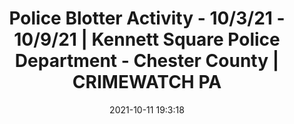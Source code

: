 ---
"title": "Police Blotter Activity - 10/3/21 - 10/9/21 | Kennett Square Police Department - Chester County | CRIMEWATCH PA"
"date": "2021-10-11 19:3:18"
"feed_name": "GOOGLENEWSCONSTRUCTION"
"feed_website": "https://news.google.com/search?q=construction%2Bincident&hl=en-US&gl=US&ceid=US:en"
"feed_rss": "https://news.google.com/rss/search?q=construction%2Bincident&hl=en-US&gl=US&ceid=US:en"
"link": "https://chester.crimewatchpa.com/kennettsquarepd/14864/incidents/police-blotter-activity-10321-10921"
"source": "{'href': 'https://chester.crimewatchpa.com', 'title': 'Chester County | CRIMEWATCH PA'}"
"file": "_posts/2021-1-1-4d6dc7f659c11264accb24c2de55aa02790d37d9.md"
"accident": "1"
"drilling": "0"
"dead": "0"
"injured": "0"
"arrested": "0"
"place": "unknown place"
"where": "unknown site"
"causes": "unknown"
"place_uri": "unknown place"
---